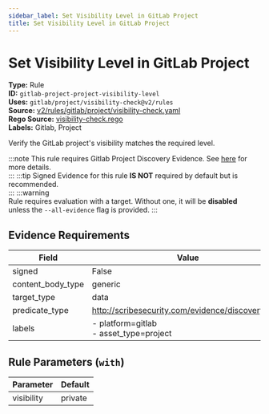 ```yaml
---
sidebar_label: Set Visibility Level in GitLab Project
title: Set Visibility Level in GitLab Project
---  
```

# Set Visibility Level in GitLab Project  
**Type:** Rule  
**ID:** `gitlab-project-project-visibility-level`  
**Uses:** `gitlab/project/visibility-check@v2/rules`  
**Source:** [v2/rules/gitlab/project/visibility-check.yaml](https://github.com/scribe-public/sample-policies/blob/main/v2/rules/gitlab/project/visibility-check.yaml)  
**Rego Source:** [visibility-check.rego](https://github.com/scribe-public/sample-policies/blob/main/v2/rules/gitlab/project/visibility-check.rego)  
**Labels:** Gitlab, Project  

Verify the GitLab project's visibility matches the required level.

:::note 
This rule requires Gitlab Project Discovery Evidence. See [here](https://scribe-security.netlify.app/docs/platforms/discover#gitlab-discovery) for more details.  
::: 
:::tip 
Signed Evidence for this rule **IS NOT** required by default but is recommended.  
::: 
:::warning  
Rule requires evaluation with a target. Without one, it will be **disabled** unless the `--all-evidence` flag is provided.
::: 

## Evidence Requirements  
| Field | Value |
|-------|-------|
| signed | False |
| content_body_type | generic |
| target_type | data |
| predicate_type | http://scribesecurity.com/evidence/discovery/v0.1 |
| labels | - platform=gitlab<br/>- asset_type=project |

## Rule Parameters (`with`)  
| Parameter | Default |
|-----------|---------|
| visibility | private |


